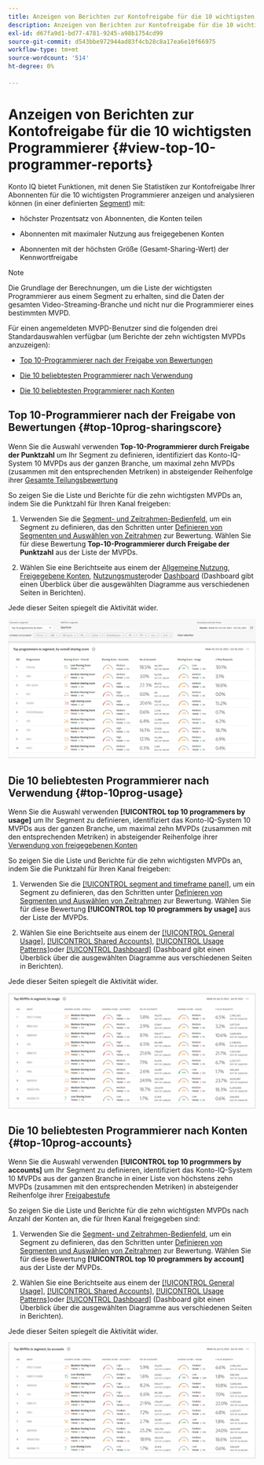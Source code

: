```yaml
---
title: Anzeigen von Berichten zur Kontofreigabe für die 10 wichtigsten Programmierer
description: Anzeigen von Berichten zur Kontofreigabe für die 10 wichtigsten Programmierer
exl-id: d67fa9d1-bd77-4781-9245-a98b1754cd99
source-git-commit: d543bbe972944ad83f4cb28c8a17ea6e10f66975
workflow-type: tm+mt
source-wordcount: '514'
ht-degree: 0%

---
```


# Anzeigen von Berichten zur Kontofreigabe für die 10 wichtigsten Programmierer {#view-top-10-programmer-reports}

Konto IQ bietet Funktionen, mit denen Sie Statistiken zur Kontofreigabe Ihrer Abonnenten für die 10 wichtigsten Programmierer anzeigen und analysieren können (in einer definierten [Segment](/help/accountiq/product-concepts.md#segmet-def)) mit:

* höchster Prozentsatz von Abonnenten, die Konten teilen

* Abonnenten mit maximaler Nutzung aus freigegebenen Konten

* Abonnenten mit der höchsten Größe (Gesamt-Sharing-Wert) der Kennwortfreigabe

>[!NOTE]
>
>Die Grundlage der Berechnungen, um die Liste der wichtigsten Programmierer aus einem Segment zu erhalten, sind die Daten der gesamten Video-Streaming-Branche und nicht nur die Programmierer eines bestimmten MVPD.

<!--
>[!NOTE]
>
>Only the MVPDs that have a minimum of 50,000 active subscriber accounts are considered to obtain these reports.
-->

Für einen angemeldeten MVPD-Benutzer sind die folgenden drei Standardauswahlen verfügbar (um Berichte der zehn wichtigsten MVPDs anzuzeigen):

* [Top 10-Programmierer nach der Freigabe von Bewertungen](#top-10prog-sharingscore)

* [Die 10 beliebtesten Programmierer nach Verwendung](#top-10prog-usage)

* [Die 10 beliebtesten Programmierer nach Konten](#top-10prog-accounts)

## Top 10-Programmierer nach der Freigabe von Bewertungen {#top-10prog-sharingscore}

Wenn Sie die Auswahl verwenden **Top-10-Programmierer durch Freigabe der Punktzahl** um Ihr Segment zu definieren, identifiziert das Konto-IQ-System 10 MVPDs aus der ganzen Branche, um maximal zehn MVPDs (zusammen mit den entsprechenden Metriken) in absteigender Reihenfolge ihrer [Gesamte Teilungsbewertung](/help/accountiq/product-concepts.md#overall-sharing-score)

So zeigen Sie die Liste und Berichte für die zehn wichtigsten MVPDs an, indem Sie die Punktzahl für Ihren Kanal freigeben:

1. Verwenden Sie die [Segment- und Zeitrahmen-Bedienfeld](/help/accountiq/segments-timeframe.md), um ein Segment zu definieren, das den Schritten unter [Definieren von Segmenten und Auswählen von Zeitrahmen](/help/accountiq/howto-select-segment-timeframe.md) zur Bewertung. Wählen Sie für diese Bewertung **Top-10-Programmierer durch Freigabe der Punktzahl** aus der Liste der MVPDs.

1. Wählen Sie eine Berichtseite aus einem der [Allgemeine Nutzung](/help/accountiq/general-usage-reports.md), [Freigegebene Konten](/help/accountiq/shared-acc-reports.md), [Nutzungsmuster](/help/accountiq/usage-patterns.md)oder [Dashboard](/help/accountiq/dashboard.md) (Dashboard gibt einen Überblick über die ausgewählten Diagramme aus verschiedenen Seiten in Berichten).

Jede dieser Seiten spiegelt die Aktivität wider.

![](assets/top-ten-prog-overallscore.png)

## Die 10 beliebtesten Programmierer nach Verwendung {#top-10prog-usage}

Wenn Sie die Auswahl verwenden **[!UICONTROL top 10 programmers by usage]** um Ihr Segment zu definieren, identifiziert das Konto-IQ-System 10 MVPDs aus der ganzen Branche, um maximal zehn MVPDs (zusammen mit den entsprechenden Metriken) in absteigender Reihenfolge ihrer [Verwendung von freigegebenen Konten](/help/accountiq/product-concepts.md)

So zeigen Sie die Liste und Berichte für die zehn wichtigsten MVPDs an, indem Sie die Punktzahl für Ihren Kanal freigeben:

1. Verwenden Sie die [[!UICONTROL segment and timeframe panel]](/help/accountiq/segments-timeframe.md), um ein Segment zu definieren, das den Schritten unter [Definieren von Segmenten und Auswählen von Zeitrahmen](/help/accountiq/howto-select-segment-timeframe.md) zur Bewertung. Wählen Sie für diese Bewertung **[!UICONTROL top 10 programmers by usage]** aus der Liste der MVPDs.

1. Wählen Sie eine Berichtseite aus einem der [[!UICONTROL General Usage]](/help/accountiq/general-usage-reports.md), [[!UICONTROL Shared Accounts]](/help/accountiq/shared-acc-reports.md), [[!UICONTROL Usage Patterns]](/help/accountiq/usage-patterns.md)oder [[!UICONTROL Dashboard]](/help/accountiq/dashboard.md) (Dashboard gibt einen Überblick über die ausgewählten Diagramme aus verschiedenen Seiten in Berichten).

Jede dieser Seiten spiegelt die Aktivität wider.

![](assets/top-ten-mvpds-usage.png)

## Die 10 beliebtesten Programmierer nach Konten {#top-10prog-accounts}

Wenn Sie die Auswahl verwenden **[!UICONTROL top 10 progrmmers by accounts]** um Ihr Segment zu definieren, identifiziert das Konto-IQ-System 10 MVPDs aus der ganzen Branche in einer Liste von höchstens zehn MVPDs (zusammen mit den entsprechenden Metriken) in absteigender Reihenfolge ihrer [Freigabestufe](/help/accountiq/product-concepts.md)

So zeigen Sie die Liste und Berichte für die zehn wichtigsten MVPDs nach Anzahl der Konten an, die für Ihren Kanal freigegeben sind:

1. Verwenden Sie die [Segment- und Zeitrahmen-Bedienfeld](/help/accountiq/segments-timeframe.md), um ein Segment zu definieren, das den Schritten unter [Definieren von Segmenten und Auswählen von Zeitrahmen](/help/accountiq/howto-select-segment-timeframe.md) zur Bewertung. Wählen Sie für diese Bewertung **[!UICONTROL top 10 programmers by account]** aus der Liste der MVPDs.

1. Wählen Sie eine Berichtseite aus einem der [[!UICONTROL General Usage]](/help/accountiq/general-usage-reports.md), [[!UICONTROL Shared Accounts]](/help/accountiq/shared-acc-reports.md), [[!UICONTROL Usage Patterns]](/help/accountiq/usage-patterns.md)oder [[!UICONTROL Dashboard]](/help/accountiq/dashboard.md) (Dashboard gibt einen Überblick über die ausgewählten Diagramme aus verschiedenen Seiten in Berichten).

Jede dieser Seiten spiegelt die Aktivität wider.

![](assets/top-ten-mvpds-accounts.png)
